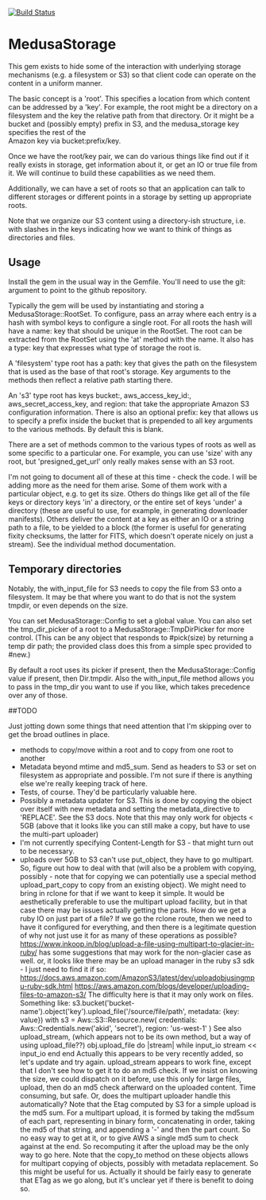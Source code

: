 [![Build Status](https://travis-ci.org/medusa-project/medusa_storage.svg?branch=master)](https://travis-ci.org/medusa-project/medusa_storage)

# MedusaStorage

This gem exists to hide some of the interaction with underlying storage mechanisms
(e.g. a filesystem or S3) so that client code can operate on the content in a 
uniform manner.

The basic concept is a 'root'. This specifies a location from which content can be 
addressed by a 'key'. For example, the root might be a directory on a filesystem
and the key the relative path from that directory. Or it might be a bucket and 
(possibly empty) prefix in S3, and the medusa_storage key specifies the rest of the  
Amazon key via bucket:prefix/key.

Once we have the root/key pair, we can do various things like find out if it really
exists in storage, get information about it, or get an IO or true file from it. We
will continue to build these capabilities as we need them.

Additionally, we can have a set of roots so that an application can talk to different
storages or different points in a storage by setting up appropriate roots.

Note that we organize our S3 content using a directory-ish structure, i.e. with
slashes in the keys indicating how we want to think of things as directories and
files. 

## Usage

Install the gem in the usual way in the Gemfile. You'll need to use the git: argument
to point to the github repository.

Typically the gem will be used by instantiating and storing a MedusaStorage::RootSet.
To configure, pass an array where each entry is a hash with symbol 
keys to configure a single root. For all roots the hash will have a name: key that 
should be unique in the RootSet. The root can be extracted from the RootSet using
the 'at' method with the name. It also has a type: key that expresses what type 
of storage the root is. 

A 'filesystem' type root has a path: key that gives the path on the filesystem that is 
used as the base of that root's storage. Key arguments to the methods then reflect
a relative path starting there.

An 's3' type root has keys bucket:, aws_access_key_id:, aws_secret_access_key, and region: 
that take the appropriate Amazon S3 configuration information. There is also an optional
prefix: key that allows us to specify a prefix inside the bucket that is prepended to
all key arguments to the various methods. By default this is blank.

There are a set of methods common to the various types of roots as well as some
specific to a particular one. For example, you can use 'size' with any root, but 
'presigned_get_url' only really makes sense with an S3 root.

I'm not going to document all of these at this time - check the code. I will be 
adding more as the need for them arise. Some of them 
work with a particular object, e.g. to get its size. Others do things like get all 
of the file keys or directory keys 'in' a directory, or the entire set of keys 'under'
a directory (these are useful to use, for example, in generating downloader manifests). 
Others deliver the content at a key as either an IO or a string path to
a file, to be yielded to a block (the former is useful for generating fixity checksums,
the latter for FITS, which doesn't operate nicely on just a stream). 
See the individual method documentation.

## Temporary directories

Notably, the with_input_file for S3 needs to copy the file from S3 onto a filesystem.
It may be that where you want to do that is not the system tmpdir, or even depends
on the size.

You can set MedusaStorage::Config to set a global value. You can also set the tmp_dir_picker
of a root to a MedusaStorage::TmpDirPicker for more control. (This can be any object that 
responds to #pick(size) by returning a temp dir path; the provided class does this
from a simple spec provided to #new.)

By default a root uses its picker if present, then the MedusaStorage::Config value if present,
then Dir.tmpdir. Also the with_input_file method allows you to pass in the tmp_dir
you want to use if you like, which takes precedence over any of those.

##TODO

Just jotting down some things that need attention that I'm skipping over to get the
broad outlines in place.

* methods to copy/move within a root and to copy from one root to another
* Metadata beyond mtime and md5_sum. Send as headers to S3 or set on filesystem as appropriate
  and possible. I'm not sure if there is anything else we're really keeping track of here.
* Tests, of course. They'd be particularly valuable here.
* Possibly a metadata updater for S3. This is done by copying the object over itself 
  with new metadata and setting the metadata_directive to 'REPLACE'. See the S3 docs. Note
  that this may only work for objects < 5GB (above that it looks like you can still make
  a copy, but have to use the multi-part uploader)
* I'm not currently specifying Content-Length for S3 - that might turn out to be
  necessary.
* uploads over 5GB to S3 can't use put_object, they have to go multipart. So, figure out
  how to deal with that (will also be a problem with copying, possibly - note that
  for copying we can potentially use a special method upload_part_copy to copy from
  an existing object). We might need to bring in rclone for that if we want to keep
  it simple. It would be aesthetically preferable to use the multipart upload 
  facility, but in that case there may be issues actually getting the parts. How do
  we get a ruby IO on just part of a file? If we go the rclone route, then we need to 
  have it configured for everything, and then there is a legitimate question of why
  not just use it for as many of these operations as possible?
  https://www.inkoop.in/blog/upload-a-file-using-multipart-to-glacier-in-ruby/ has
  some suggestions that may work for the non-glacier case as well.
  or, it looks like there may be an upload manager in the ruby s3 sdk - I just need
  to find it if so: https://docs.aws.amazon.com/AmazonS3/latest/dev/uploadobjusingmpu-ruby-sdk.html
  https://aws.amazon.com/blogs/developer/uploading-files-to-amazon-s3/
  The difficulty here is that it may only work on files. Something like:
  s3.bucket('bucket-name').object('key').upload_file('/source/file/path', metadata: {key: value})
  with s3 = Aws::S3::Resource.new(
         credentials: Aws::Credentials.new('akid', 'secret'),
         region: 'us-west-1'
       )
  See also upload_stream, (which appears not to be its own method, but a way 
  of using upload_file??) obj.upload_file do |stream|
    while input_io
      stream << input_io
    end
  end
  Actually this appears to be very recently added, so let's update and try again.
  upload_stream appears to work fine, except that I don't see how to get it to do
  an md5 check. If we insist on knowing the size, we could dispatch on it before, use
  this only for large files, upload, then do an md5 check afterward on the uploaded
  content. Time consuming, but safe. Or, does the multipart uploader handle this
  automatically?
  Note that the Etag computed by S3 for a simple upload is the md5 sum. For a
  multipart upload, it is formed by taking the md5sum of each part, representing
  in binary form, concatenating in order, taking the md5 of that string, and 
  appending a '-' and then the part count. So no easy way to get at it, or to
  give AWS a single md5 sum to check against at the end. So recomputing it after
  the upload may be the only way to go here.
  Note that the copy_to method on these objects allows for multipart copying of
  objects, possibly with metadata replacement. So this might be useful for us.
  Actually it should be fairly easy to generate that ETag as we go along, but
  it's unclear yet if there is benefit to doing so. 
  

